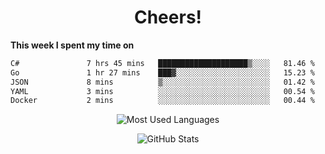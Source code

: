 <h1 align="center">Cheers!</h1>

**This week I spent my time on**
<!--START_SECTION:waka-->

```txt
C#               7 hrs 45 mins   ████████████████████▒░░░░   81.46 %
Go               1 hr 27 mins    ███▓░░░░░░░░░░░░░░░░░░░░░   15.23 %
JSON             8 mins          ▒░░░░░░░░░░░░░░░░░░░░░░░░   01.42 %
YAML             3 mins          ░░░░░░░░░░░░░░░░░░░░░░░░░   00.54 %
Docker           2 mins          ░░░░░░░░░░░░░░░░░░░░░░░░░   00.44 %
```

<!--END_SECTION:waka-->

<p align="center"><img src="https://github-readme-stats.vercel.app/api/top-langs/?username=thnkrn&layout=compact&hide=html&theme=tokyonight" alt="Most Used Languages" /></p>

<p align="center"><img src="https://github-readme-stats.vercel.app/api?username=thnkrn&show_icons=true&count_private=true&theme=tokyonight&show=reviews&hide_rank=false&rank_icon=github" alt="GitHub Stats" /></p>

<!-- <p align="center"><a href="https://wakatime.com"><img src="https://wakatime.com/share/@thnkrn/40092326-d1bd-471b-89da-9a7c63939402.png" /></p>
 -->
